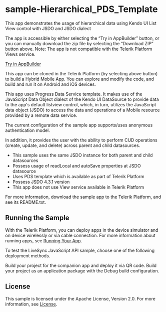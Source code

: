 # sample-Hierarchical_PDS_Template
This app demonstrates the usage of hierarchical data using Kendo UI List View control with JSDO and JSDO dialect

The app is accessible by either selecting the “Try in AppBuilder” button, or you can manually download the zip file by selecting the “Download ZIP” button above. 
Note: The app is not compatible with the Telerik Platform Views service.

<a href="https://platform.telerik.com/#appbuilder/clone/https://github.com/CloudDataObject/sample-Hierarchical_PDS_Template">Try in AppBuilder</a>

This app can be cloned in the Telerik Platform (by selecting above button) to build a Hybrid Mobile App. You can explore and modify the code, and build and run it on Android and iOS devices.

This app uses Progress Data Service template. It makes use of the JavaScript Data Object dialect of the Kendo UI DataSource to provide data to the app's default listview control, which, in turn, utilizes the JavaScript data object (JSDO) to access the data and operations of a Mobile resource provided by a remote data service.

The current configuration of the sample app supports/uses anonymous authentication model.

In addition, it provides the user with the ability to perform CUD operations (create, update, and delete) across parent and child datasources.

* This sample uses the same JSDO instance for both parent and child datasources
* Possess usage of readLocal and autoSave properties at JSDO datasource
* Uses PDS template which is available as part of Telerik Platform
* Possess JSDO 4.3.1 version
* This app does not use View service available in Telerik Platform

For more information, download the sample app to the Telerik Platform, and see its README.txt.

## Running the Sample

With the Telerik Platform, you can deploy apps in the device simulator and on device wirelessly or via cable connection. For more information about running apps, see [Running Your App][Running Your App].

To test the LiveSync JavaScript API sample, choose one of the following deployment methods.

Build your project for the companion app and deploy it via QR code. Build your project as an application package with the Debug build configuration. 

## License

This sample is licensed under the Apache License, Version 2.0. For more information, see [License][License].

[License]: https://github.com/CloudDataObject/sample-Hierarchical_PDS_Template/blob/master/LICENSE
[Running Your App]: http://docs.telerik.com/platform/appbuilder/testing-your-app/run-your-app
